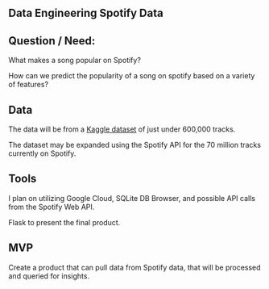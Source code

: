 ## Data Engineering Spotify Data

**Question / Need:**
---
What makes a song popular on Spotify?

How can we predict the popularity of a song on spotify based on a variety of features?


**Data**
---

The data will be from a [Kaggle dataset](https://www.kaggle.com/yamaerenay/spotify-dataset-19212020-160k-tracks) of just under 600,000 tracks.

The dataset may be expanded using the Spotify API for the 70 million tracks currently on Spotify.


**Tools**
---
I plan on utilizing Google Cloud, SQLite DB Browser, and possible API calls from the Spotify Web API.

Flask to present the final product.

**MVP**
---
Create a product that can pull data from Spotify data, that will be processed and queried for insights.
